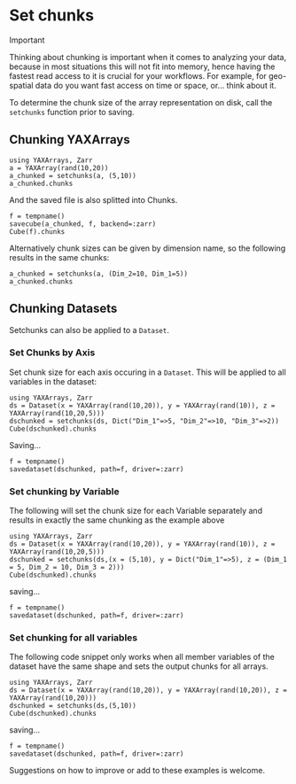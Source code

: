 # Set chunks

> [!IMPORTANT]
> Thinking about chunking is important when it comes to analyzing your data, because in most situations this will not fit into memory, hence having the fastest read access to it is crucial for your workflows. For example, for geo-spatial data do you want fast access on time or space, or... think about it.

To determine the chunk size of the array representation on disk, 
call the `setchunks` function prior to saving.

## Chunking YAXArrays

````@example chunks
using YAXArrays, Zarr
a = YAXArray(rand(10,20))
a_chunked = setchunks(a, (5,10))
a_chunked.chunks
````
And the saved file is also splitted into Chunks.

````@example chunks
f = tempname()
savecube(a_chunked, f, backend=:zarr)
Cube(f).chunks
````

Alternatively chunk sizes can be given by dimension name, so the following results in the same chunks:

````@example chunks
a_chunked = setchunks(a, (Dim_2=10, Dim_1=5))
a_chunked.chunks
````

## Chunking Datasets
Setchunks can also be applied to a `Dataset`.

### Set Chunks by Axis

Set chunk size for each axis occuring in a `Dataset`. This will be applied to all variables in the dataset:

````@example chunks
using YAXArrays, Zarr
ds = Dataset(x = YAXArray(rand(10,20)), y = YAXArray(rand(10)), z = YAXArray(rand(10,20,5)))
dschunked = setchunks(ds, Dict("Dim_1"=>5, "Dim_2"=>10, "Dim_3"=>2))
Cube(dschunked).chunks
````

Saving...

````@example chunks
f = tempname()
savedataset(dschunked, path=f, driver=:zarr)
````

### Set chunking by Variable

The following will set the chunk size for each Variable separately 
and results in exactly the same chunking as the example above

````@example chunks
using YAXArrays, Zarr
ds = Dataset(x = YAXArray(rand(10,20)), y = YAXArray(rand(10)), z = YAXArray(rand(10,20,5)))
dschunked = setchunks(ds,(x = (5,10), y = Dict("Dim_1"=>5), z = (Dim_1 = 5, Dim_2 = 10, Dim_3 = 2)))
Cube(dschunked).chunks
````

saving...

````@example chunks
f = tempname()
savedataset(dschunked, path=f, driver=:zarr)
````

### Set chunking for all variables

The following code snippet only works when all member variables of the dataset have the same shape and sets the output chunks for all arrays. 

````@example chunks
using YAXArrays, Zarr
ds = Dataset(x = YAXArray(rand(10,20)), y = YAXArray(rand(10,20)), z = YAXArray(rand(10,20)))
dschunked = setchunks(ds,(5,10))
Cube(dschunked).chunks
````

saving...

````@example chunks
f = tempname()
savedataset(dschunked, path=f, driver=:zarr)
````

Suggestions on how to improve or add to these examples is welcome.
